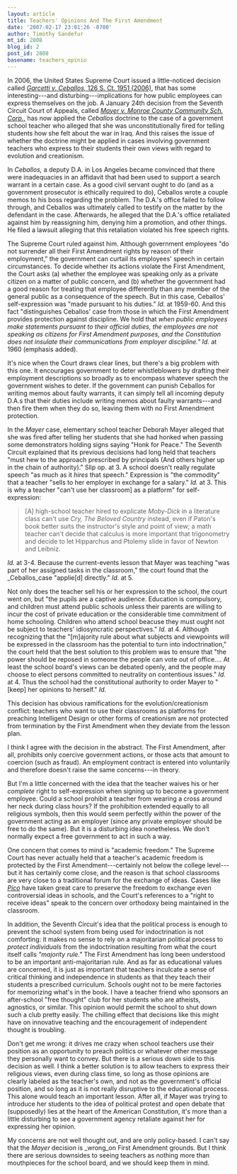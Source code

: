 ```yaml
---
layout: article
title: Teachers' Opinions And The First Amendment
date: '2007-02-17 23:01:26 -0700'
author: Timothy Sandefur
mt_id: 2808
blog_id: 2
post_id: 2808
basename: teachers_opinio
---
```

In 2006, the United States Supreme Court issued a little-noticed decision called [_Garcetti v. Ceballos,_ 126 S. Ct. 1951 (2006),](http://www.supremecourtus.gov/opinions/05pdf/04-473.pdf) that has some interesting---and disturbing---implications for how public employees can express themselves on the job. A January 24th decision from the Seventh Circuit Court of Appeals, called [_Mayer v. Monroe County Community Sch. Corp.,_](http://www.ca7.uscourts.gov/tmp/0P0XEKH7.pdf) has now applied the _Ceballos_ doctrine to the case of a government school teacher who alleged that she was unconstitutionally fired for telling students how she felt about the war in Iraq. And this raises the issue of whether the doctrine might be applied in cases involving government teachers who express to their students their own views with regard to evolution and creationism.

In _Ceballos,_ a deputy D.A. in Los Angeles became convinced that there were inadequacies in an affidavit that had been used to support a search warrant in a certain case. As a good civil servant ought to do (and as a government prosecutor is ethically required to do), Ceballos wrote a couple memos to his boss regarding the problem. The D.A.'s office failed to follow through, and Ceballos was ultimately called to testify on the matter by the defendant in the case. Afterwards, he alleged that the D.A.'s office retaliated against him by reassigning him, denying him a promotion, and other things. He filed a lawsuit alleging that this retaliation violated his free speech rights.

The Supreme Court ruled against him. Although government employees "do not surrender all their First Amendment rights by reason of their employment," the government can curtail its employees' speech in certain circumstances. To decide whether its actions violate the First Amendment, the Court asks (a) whether the employee was speaking only as a private citizen on a matter of public concern, and (b) whether the government had a good reason for treating that employee differently than any member of the general public as a consequence of the speech. But in this case, Ceballos' self-expression was "made pursuant to his duties." _Id._ at 1959-60. And this fact "distinguishes Ceballos' case from those in which the First Amendment provides protection against discipline. We hold that _when public employees make statements pursuant to their official duties, the employees are not speaking as citizens for First Amendment purposes, and the Constitution does not insulate their communications from employer discipline." Id._ at 1960 (emphasis added).

It's nice when the Court draws clear lines, but there's a big problem with this one. It encourages government to deter whistleblowers by drafting their employment descriptions so broadly as to encompass whatever speech the government wishes to deter. If the government can punish Ceballos for writing memos about faulty warrants, it can simply tell all incoming deputy D.A.s that their duties include writing memos about faulty warrants---and then fire them when they do so, leaving them with no First Amendment protection. 

In the _Mayer_ case, elementary school teacher Deborah Mayer alleged that she was fired after telling her students that she had honked when passing some demonstrators holding signs saying "Honk for Peace." The Seventh Circuit explained that its previous decisions had long held that teachers "must hew to the approach prescribed by principals (And others higher up in the chain of authority)." Slip op. at 3. A school doesn't really regulate speech "as much as it _hires_ that speech." Expression is "the commodity" that a teacher "sells to her employer in exchange for a salary." _Id._ at 3. This is why a teacher "can't use her classroom\] as a platform" for self-expression:

> \[A\] high-school teacher hired to explicate _Moby-Dick_ in a literature class can't use _Cry, The Beloved Country_ instead, even if Paton's book better suits the instructor's style and point of view; a math teacher can't decide that calculus is more important that trigonometry and decide to let Hipparchus and Ptolemy slide in favor of Newton and Leibniz.

_Id._ at 3-4. Because the current-events lesson that Mayer was teaching "was part of her assigned tasks in the classroom," the court found that the _Ceballos_case "applie\[d\] directly." _Id._ at 5.

Not only does the teacher sell his or her expression to the school, the court went on, but "the pupils are a captive audience. Education is compulsory, and children must attend public schools unless their parents are willing to incur the cost of private education or the considerable time commitment of home schooling. Children who attend school beacuse they must ought not be subject to teachers' idiosyncratic perspectives." _Id._ at 4. Although recognizing that the "\[m\]ajority rule about what subjects and viewpoints will be expressed in the classroom has the potential to turn into indoctrination," the court held that the best solution to this problem was to ensure that "the power should be reposed in someone the people can vote out of office.... At least the school board's views can be debated openly, and the people may choose to elect persons committed to neutrality on contentious issues." _Id._ at 4. Thus the school had the constitutional authority to order Mayer to "\[keep\] her opinions to herself." _Id._

This decision has obvious ramifications for the evolution/creationism conflict: teachers who want to use their classrooms as platforms for preaching Intelligent Design or other forms of creationism are not protected from termination by the First Amendment when they deviate from the lesson plan.

I think I agree with the decision in the abstract. The First Amendment, after all, prohibits only coercive government actions, or those acts that amount to coercion (such as fraud). An employment contract is entered into voluntarily and therefore doesn't raise the same concerns---in theory. 

But I'm a little concerned with the idea that the teacher waives his or her _complete_ right to self-expression when signing up to become a government employee. Could a school prohibit a teacher from wearing a cross around her neck during class hours? If the prohibition extended equally to all religious symbols, then this would seem perfectly within the power of the government acting as an employer (since any private employer should be free to do the same). But it is a disturbing idea nonetheless. We don't normally expect a free government to act in such a way.

One concern that comes to mind is "academic freedom." The Supreme Court has never actually held that a teacher's academic freedom is protected by the First Amendment---certainly not below the college level---but it has certainly come close, and the reason is that school classrooms are very close to a traditional forum for the exchange of ideas. Cases like [_Pico_](http://caselaw.lp.findlaw.com/scripts/getcase.pl?navby=CASE&amp;court=US&amp;vol=457&amp;page=853) have taken great care to preserve the freedom to exchange even controversial ideas in schools, and the Court's references to a "right to receive ideas" speak to the concern over orthodoxy being maintained in the classroom.

In addition, the Seventh Circuit's idea that the political process is enough to prevent the school system from being used for indoctrination is not comforting: it makes no sense to rely on a majoritarian political process to _protect individuals_ from the indoctrination resulting from what the court itself calls _"majority rule."_ The First Amendment has long been understood to be an important anti-majoritarian rule. And as far as educational values are concerned, it is just as important that teachers inculcate a sense of critical thinking and independence in students as that they teach their students a prescribed curriculum. Schools ought not to be mere factories for memorizing what's in the book. I have a teacher friend who sponsors an after-school "free thought" club for her students who are atheists, agnostics, or similar. This opinion would permit the school to shut down such a club pretty easily. The chilling effect that decisions like this might have on innovative teaching and the encouragement of independent thought is troubling.

Don't get me wrong: it drives me crazy when school teachers use their position as an opportunity to preach politics or whatever other message they personally want to convey. But there is a serious down side to this decision as well. I think a better solution is to allow teachers to express their religious views, even during class time, so long as those opinions are clearly labeled as the teacher's own, and not as the government's official position, and so long as it is not really disruptive to the educational process. This alone would teach an important lesson. After all, if Mayer was trying to introduce her students to the idea of political protest and open debate that (supposedly) lies at the heart of the American Constitution, it's more than a little disturbing to see a government agency retaliate against her for expressing her opinion.

My concerns are not well thought out, and are only policy-based. I can't say that the _Mayer_ decision is _wrong_on First Amendment grounds. But I think there are serious downsides to seeing teachers as nothing more than mouthpieces for the school board, and we should keep them in mind.

